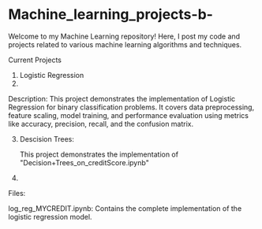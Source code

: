 # Machine_learning_projects-b-
Welcome to my Machine Learning repository! Here, I post my code and projects related to various machine learning algorithms and techniques.

Current Projects
1. Logistic Regression
2. 
Description: This project demonstrates the implementation of Logistic Regression for binary classification problems. It covers data preprocessing, feature scaling, model training, and performance evaluation using metrics like accuracy, precision, recall, and the confusion matrix.

3. Descision Trees:
   
   This project demonstrates the implementation of "Decision+Trees_on_creditScore.ipynb"

5. 

Files:

log_reg_MYCREDIT.ipynb:   Contains the complete implementation of the logistic regression model.
